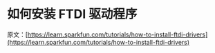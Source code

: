 # 如何安装 FTDI 驱动程序

原文：[https://learn.sparkfun.com/tutorials/how-to-install-ftdi-drivers](https://learn.sparkfun.com/tutorials/how-to-install-ftdi-drivers)